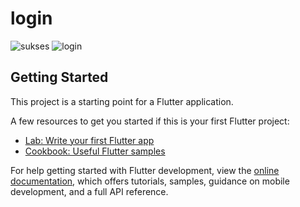 # login

![sukses](https://github.com/user-attachments/assets/eb5d580c-786f-4ee7-918e-533482399dd5)
![login](https://github.com/user-attachments/assets/dec3a28c-2e1d-43b4-bc5a-2f43dbd456c9)

## Getting Started

This project is a starting point for a Flutter application.

A few resources to get you started if this is your first Flutter project:

- [Lab: Write your first Flutter app](https://docs.flutter.dev/get-started/codelab)
- [Cookbook: Useful Flutter samples](https://docs.flutter.dev/cookbook)

For help getting started with Flutter development, view the
[online documentation](https://docs.flutter.dev/), which offers tutorials,
samples, guidance on mobile development, and a full API reference.
